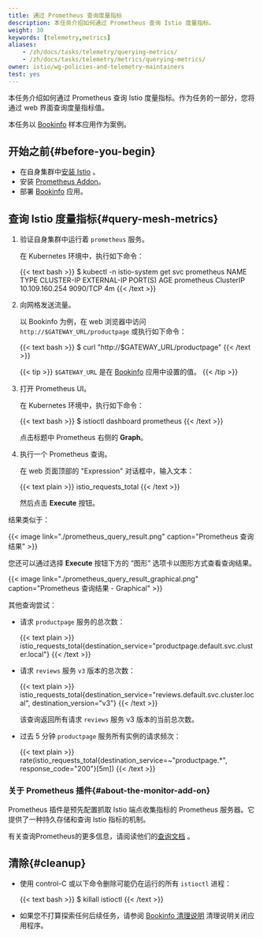 ```yaml
---
title: 通过 Prometheus 查询度量指标
description: 本任务介绍如何通过 Prometheus 查询 Istio 度量指标。
weight: 30
keywords: [telemetry,metrics]
aliases:
    - /zh/docs/tasks/telemetry/querying-metrics/
    - /zh/docs/tasks/telemetry/metrics/querying-metrics/
owner: istio/wg-policies-and-telemetry-maintainers
test: yes
---
```


本任务介绍如何通过 Prometheus 查询 Istio 度量指标。作为任务的一部分，您将通过 web 界面查询度量指标值。

本任务以 [Bookinfo](/zh/docs/examples/bookinfo/) 样本应用作为案例。

## 开始之前{#before-you-begin}

* 在自身集群中[安装 Istio](/zh/docs/setup/) 。
* 安装 [Prometheus Addon](/zh/docs/ops/integrations/prometheus/#option-1-quick-start)。
* 部署 [Bookinfo](/zh/docs/examples/bookinfo/) 应用。

## 查询 Istio 度量指标{#query-mesh-metrics}

1. 验证自身集群中运行着 `prometheus` 服务。

    在 Kubernetes 环境中，执行如下命令：

    {{< text bash >}}
    $ kubectl -n istio-system get svc prometheus
    NAME         TYPE        CLUSTER-IP       EXTERNAL-IP   PORT(S)    AGE
    prometheus   ClusterIP   10.109.160.254   <none>        9090/TCP   4m
    {{< /text >}}

1. 向网格发送流量。

    以 Bookinfo 为例，在 web 浏览器中访问 `http://$GATEWAY_URL/productpage` 或执行如下命令：

    {{< text bash >}}
    $ curl "http://$GATEWAY_URL/productpage"
    {{< /text >}}

    {{< tip >}}
    `$GATEWAY_URL` 是在 [Bookinfo](/zh/docs/examples/bookinfo/) 应用中设置的值。
    {{< /tip >}}

1. 打开 Prometheus UI。

    在 Kubernetes 环境中，执行如下命令：

    {{< text bash >}}
    $ istioctl dashboard prometheus
    {{< /text >}}

    点击标题中 Prometheus 右侧的 **Graph**。

1. 执行一个 Prometheus 查询。

    在 web 页面顶部的 "Expression" 对话框中，输入文本：

    {{< text plain >}}
    istio_requests_total
    {{< /text >}}

    然后点击 **Execute** 按钮。

结果类似于：

{{< image link="./prometheus_query_result.png" caption="Prometheus 查询结果" >}}

您还可以通过选择 **Execute** 按钮下方的 “图形” 选项卡以图形方式查看查询结果。

{{< image link="./prometheus_query_result_graphical.png" caption="Prometheus 查询结果 - Graphical" >}}

其他查询尝试：

*   请求 `productpage` 服务的总次数：

    {{< text plain >}}
    istio_requests_total{destination_service="productpage.default.svc.cluster.local"}
    {{< /text >}}

*   请求 `reviews` 服务 `v3` 版本的总次数：

    {{< text plain >}}
    istio_requests_total{destination_service="reviews.default.svc.cluster.local", destination_version="v3"}
    {{< /text >}}

    该查询返回所有请求 `reviews` 服务 v3 版本的当前总次数。

*   过去 5 分钟 `productpage` 服务所有实例的请求频次：

    {{< text plain >}}
    rate(istio_requests_total{destination_service=~"productpage.*", response_code="200"}[5m])
    {{< /text >}}

### 关于 Prometheus 插件{#about-the-monitor-add-on}

Prometheus 插件是预先配置抓取 Istio 端点收集指标的 Prometheus 服务器。它提供了一种持久存储和查询 Istio 指标的机制。

有关查询Prometheus的更多信息，请阅读他们的[查询文档](https://prometheus.io/docs/querying/basics/) 。

## 清除{#cleanup}

*   使用 control-C 或以下命令删除可能仍在运行的所有 `istioctl` 进程：

    {{< text bash >}}
    $ killall istioctl
    {{< /text >}}

*   如果您不打算探索任何后续任务，请参阅 [Bookinfo 清理说明](/zh/docs/examples/bookinfo/#cleanup) 清理说明关闭应用程序。

